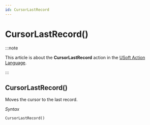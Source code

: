 ```yaml
---
id: CursorLastRecord
---
```


# CursorLastRecord()




:::note

This article is about the **CursorLastRecord** action in the [USoft Action Language](/Task_flow/Action_Language_reference/USoft_Action_Language.md).

:::

## **CursorLastRecord()**

Moves the cursor to the last record.

*Syntax*

```
CursorLastRecord()
```

 